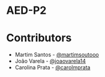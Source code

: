 # AED-P2

# Contributors
* Martim Santos - [@martimsoutooo](https://github.com/martimsoutooo)
* João Varela - [@joaovarela14](https://github.com/joaovarela14)
* Carolina Prata - [@carolmprata](https://github.com/carolmprata)


